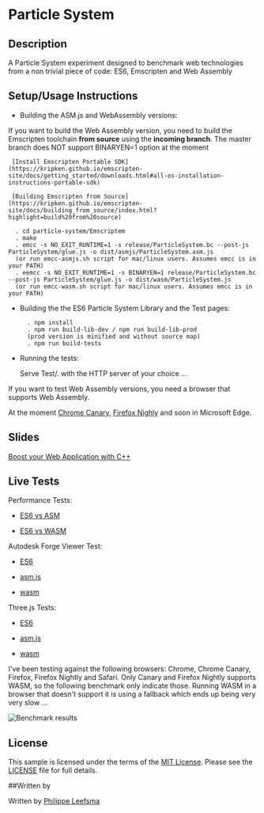 # Particle System

## Description

A Particle System experiment designed to benchmark web technologies from a non trivial piece of code: ES6, Emscripten and Web Assembly

## Setup/Usage Instructions

- Building the ASM.js and WebAssembly versions:

 If you want to build the Web Assembly version, you need to build the Emscripten toolchain **from source** using the **incoming branch**. The master branch does NOT support BINARYEN=1 option at the moment

     [Install Emscripten Portable SDK](https://kripken.github.io/emscripten-site/docs/getting_started/downloads.html#all-os-installation-instructions-portable-sdk)
     
     [Building Emscripten from Source](https://kripken.github.io/emscripten-site/docs/building_from_source/index.html?highlight=build%20from%20source)
     
      . cd particle-system/Emscriptem
      . make
      . emcc -s NO_EXIT_RUNTIME=1 -s release/ParticleSystem.bc --post-js ParticleSystem/glue.js -o dist/asmjs/ParticleSystem.asm.js
      (or run emcc-asmjs.sh script for mac/linux users. Assumes emcc is in your PATH)
      . eemcc -s NO_EXIT_RUNTIME=1 -s BINARYEN=1 release/ParticleSystem.bc --post-js ParticleSystem/glue.js -o dist/wasm/ParticleSystem.js
      (or run emcc-wasm.sh script for mac/linux users. Assumes emcc is in your PATH)
        


- Building the the ES6 Particle System Library and the Test pages:

        . npm install
        . npm run build-lib-dev / npm run build-lib-prod
        (prod version is minified and without source map)
        . npm run build-tests


- Running the tests:
  
  Serve Test/. with the HTTP server of your choice ...
 
 If you want to test Web Assembly versions, you need a browser that supports Web Assembly.
 
 At the moment [Chrome Canary](https://www.google.com/chrome/browser/canary.html), [Firefox Nighly](https://nightly.mozilla.org/) and soon in Microsoft Edge.

## Slides

[Boost your Web Application with C++](http://leefsmp.github.io/Particle-System/slides/index.html)

## Live Tests

Performance Tests:

 * [ES6 vs ASM](http://leefsmp.github.io/Particle-System/Test/Test%20-%20vs/ES6-vs-ASM.html)

 * [ES6 vs WASM](http://leefsmp.github.io/Particle-System/Test/Test%20-%20vs/ES6-vs-WASM.html)

Autodesk Forge Viewer Test:

 * [ES6](http://leefsmp.github.io/Particle-System/Test/Test%20-%20viewer/es6.html)

 * [asm.js](http://leefsmp.github.io/Particle-System/Test/Test%20-%20viewer/asm.html)

 * [wasm](http://leefsmp.github.io/Particle-System/Test/Test%20-%20viewer/wasm.html)

Three.js Tests:

 * [ES6](http://leefsmp.github.io/Particle-System/Test/Test%20-%20three.js/es6.html)

 * [asm.js](http://leefsmp.github.io/Particle-System/Test/Test%20-%20three.js/asm.html)

 * [wasm](http://leefsmp.github.io/Particle-System/Test/Test%20-%20three.js/wasm.html)

I've been testing against the following browsers: Chrome, Chrome Canary, Firefox, Firefox Nightly and Safari.
Only Canary and Firefox Nightly supports WASM, so the following benchmark only indicate those.
Running WASM in a browser that doesn't support it is using a fallback which ends up being very very slow ...

![Benchmark results](Test/resources/img/benchmark.png)

## License

This sample is licensed under the terms of the [MIT License](http://opensource.org/licenses/MIT). Please see the [LICENSE](LICENSE) file for full details.

##Written by 

Written by [Philippe Leefsma](https://twitter.com/F3lipek)



